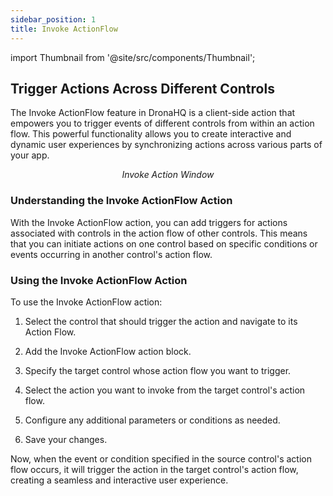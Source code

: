 ```yaml
---
sidebar_position: 1
title: Invoke ActionFlow
---
```

import Thumbnail from '@site/src/components/Thumbnail';

## Trigger Actions Across Different Controls

The Invoke ActionFlow feature in DronaHQ is a client-side action that empowers you to trigger events of different controls from within an action flow. This powerful functionality allows you to create interactive and dynamic user experiences by synchronizing actions across various parts of your app.

<figure>
<Thumbnail src="/img/reference/actionflow-blocks/invoke-action/invoke-action.png" alt="Invoke Action Window" />
<figcaption align='center'><i>Invoke Action Window</i></figcaption>
</figure>

### Understanding the Invoke ActionFlow Action

With the Invoke ActionFlow action, you can add triggers for actions associated with controls in the action flow of other controls. This means that you can initiate actions on one control based on specific conditions or events occurring in another control's action flow.

### Using the Invoke ActionFlow Action

To use the Invoke ActionFlow action:

1. Select the control that should trigger the action and navigate to its Action Flow.

2. Add the Invoke ActionFlow action block.

3. Specify the target control whose action flow you want to trigger.

4. Select the action you want to invoke from the target control's action flow.

5. Configure any additional parameters or conditions as needed.

6. Save your changes.

Now, when the event or condition specified in the source control's action flow occurs, it will trigger the action in the target control's action flow, creating a seamless and interactive user experience.


